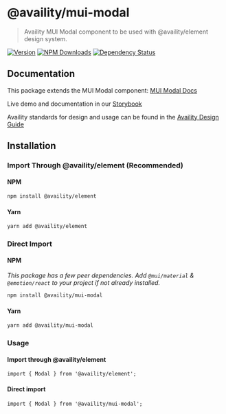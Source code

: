 # @availity/mui-modal

> Availity MUI Modal component to be used with @availity/element design system.

[![Version](https://img.shields.io/npm/v/@availity/mui-modal.svg?style=for-the-badge)](https://www.npmjs.com/package/@availity/mui-modal)
[![NPM Downloads](https://img.shields.io/npm/dt/@availity/mui-modal.svg?style=for-the-badge)](https://www.npmjs.com/package/@availity/mui-modal)
[![Dependency Status](https://img.shields.io/librariesio/release/npm/@availity/mui-modal?style=for-the-badge)](https://github.com/Availity/element/blob/main/packages/mui-modal/package.json)

## Documentation

This package extends the MUI Modal component: [MUI Modal Docs](https://mui.com/components/modal/)

Live demo and documentation in our [Storybook](https://availity.github.io/element/?path=/docs/components-modal-introduction--docs)

Availity standards for design and usage can be found in the [Availity Design Guide](https://design.availity.com/2e36e50c7)

## Installation

### Import Through @availity/element (Recommended)

#### NPM

```bash
npm install @availity/element
```

#### Yarn

```bash
yarn add @availity/element
```

### Direct Import

#### NPM

_This package has a few peer dependencies. Add `@mui/material` & `@emotion/react` to your project if not already installed._

```bash
npm install @availity/mui-modal
```

#### Yarn

```bash
yarn add @availity/mui-modal
```

### Usage

#### Import through @availity/element

```tsx
import { Modal } from '@availity/element';
```

#### Direct import

```tsx
import { Modal } from '@availity/mui-modal';
```
